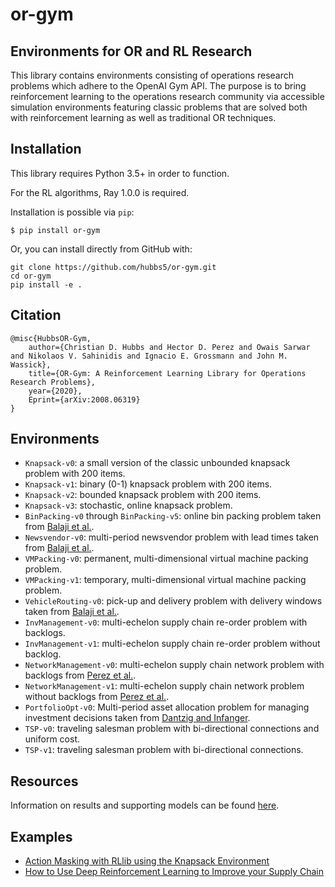 # or-gym
## Environments for OR and RL Research

This library contains environments consisting of operations research problems which adhere to the OpenAI Gym API. The purpose is to bring reinforcement learning to the operations research community via accessible simulation environments featuring classic problems that are solved both with reinforcement learning as well as traditional OR techniques.

## Installation

This library requires Python 3.5+ in order to function.

For the RL algorithms, Ray 1.0.0 is required.

Installation is possible via `pip`:

`$ pip install or-gym`

Or, you can install directly from GitHub with:

```
git clone https://github.com/hubbs5/or-gym.git
cd or-gym
pip install -e .
```

## Citation
```
@misc{HubbsOR-Gym,
    author={Christian D. Hubbs and Hector D. Perez and Owais Sarwar and Nikolaos V. Sahinidis and Ignacio E. Grossmann and John M. Wassick},
    title={OR-Gym: A Reinforcement Learning Library for Operations Research Problems},
    year={2020},
    Eprint={arXiv:2008.06319}
}
```

## Environments

- `Knapsack-v0`: a small version of the classic unbounded knapsack problem with 200 items.
- `Knapsack-v1`: binary (0-1) knapsack problem with 200 items.
- `Knapsack-v2`: bounded knapsack problem with 200 items.
- `Knapsack-v3`: stochastic, online knapsack problem.
- `BinPacking-v0` through `BinPacking-v5`: online bin packing problem taken from [Balaji et al.](https://arxiv.org/abs/1911.10641).
- `Newsvendor-v0`: multi-period newsvendor problem with lead times taken from [Balaji et al.](https://arxiv.org/abs/1911.10641).
- `VMPacking-v0`: permanent, multi-dimensional virtual machine packing problem.
- `VMPacking-v1`: temporary, multi-dimensional virtual machine packing problem.
- `VehicleRouting-v0`: pick-up and delivery problem with delivery windows taken from [Balaji et al.](https://arxiv.org/abs/1911.10641).
- `InvManagement-v0`: multi-echelon supply chain re-order problem with backlogs.
- `InvManagement-v1`: multi-echelon supply chain re-order problem without backlog.
- `NetworkManagement-v0`: multi-echelon supply chain network problem with backlogs from [Perez et al.](https://www.mdpi.com/2227-9717/9/1/102).
- `NetworkManagement-v1`: multi-echelon supply chain network problem without backlogs from [Perez et al.](https://www.mdpi.com/2227-9717/9/1/102).
- `PortfolioOpt-v0`: Multi-period asset allocation problem for managing investment decisions taken from [Dantzig and Infanger](https://apps.dtic.mil/dtic/tr/fulltext/u2/a242510.pdf).
- `TSP-v0`: traveling salesman problem with bi-directional connections and uniform cost.
- `TSP-v1`: traveling salesman problem with bi-directional connections.

## Resources

Information on results and supporting models can be found [here](https://arxiv.org/abs/2008.06319).

## Examples

- [Action Masking with RLlib using the Knapsack Environment](https://www.datahubbs.com/action-masking-with-rllib/)
- [How to Use Deep Reinforcement Learning to Improve your Supply Chain](https://www.datahubbs.com/how-to-use-deep-reinforcement-learning-to-improve-your-supply-chain/)
